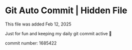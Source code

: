 # Git Auto Commit | Hidden File

This file was added Feb 12, 2025

Just for fun and keeping my daily git commit active 🤪

commit number: 1685422
